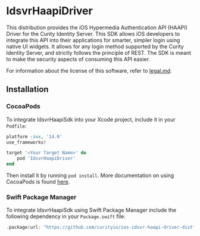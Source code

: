 # IdsvrHaapiDriver

This distribution provides the iOS Hypermedia Authentication API (HAAPI) Driver for the Curity Identity Server. This SDK allows iOS developers to integrate this API into their applications for smarter, simpler login using native UI widgets. It allows for any login method supported by the Curity Identity Server, and strictly follows the principle of REST. The SDK is meant to make the security aspects of consuming this API easier.

For information about the license of this software, refer to [legal.md](legal.md).

## Installation

### CocoaPods

To integrate IdsvrHaapiSdk into your Xcode project, include it in your `Podfile`:

``` ruby
platform :ios, '14.0'
use_frameworks!

target '<Your Target Name>' do
    pod 'IdsvrHaapiDriver'
end
```

Then install it by running `pod install`. More documentation on using CocoaPods is found [here](https://cocoapods.org).

### Swift Package Manager

To integrate IdsvrHaapiSdk using Swift Package Manager include the following dependency in your `Package.swift` file:

``` swift
.package(url: "https://github.com/curityio/ios-idsvr-haapi-driver-dist")
```
